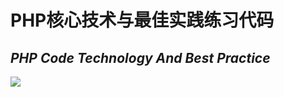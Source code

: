 # PHP核心技术与最佳实践练习代码

## _PHP Code Technology And Best Practice_
![](http://cblog-1252077432.cossh.myqcloud.com/other/pctabp.png)